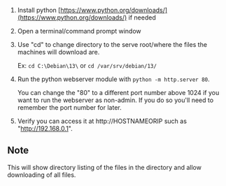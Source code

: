 1. Install python [https://www.python.org/downloads/](https://www.python.org/downloads/) if needed
2. Open a terminal/command prompt window
3. Use "cd" to change directory to the serve root/where the files the machines will download are.
   
    Ex: `cd C:\Debian\13\` or `cd /var/srv/debian/13/`
4. Run the python webserver module with `python -m http.server 80`.

   You can change the "80" to a different port number above 1024 if you want to run the webserver as non-admin. If you do so you'll need to remember the port number for later.
5. Verify you can access it at http://HOSTNAMEORIP such as "http://192.168.0.1".

## Note
This will show directory listing of the files in the directory and allow downloading of all files.
